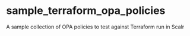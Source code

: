 # sample_terraform_opa_policies
A sample collection of OPA policies to test against Terraform run in Scalr
